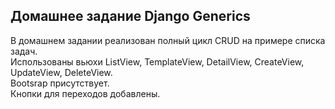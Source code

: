 
## Домашнее задание Django Generics
В домашнем задании реализован полный цикл CRUD на примере списка задач.   
Использованы вьюхи ListView, TemplateView, DetailView, CreateView, UpdateView, DeleteView.  
Bootsrap присутствует.   
Кнопки для переходов добавлены.   
